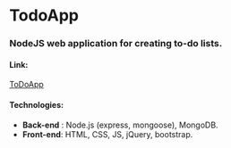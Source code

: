 # TodoApp

### NodeJS web application for creating to-do lists.

#### Link:
[ToDoApp](https://frozen-ravine-47059.herokuapp.com/)

#### Technologies:
* **Back-end** : Node.js (express, mongoose), MongoDB.
* **Front-end**: HTML, CSS, JS, jQuery, bootstrap.
